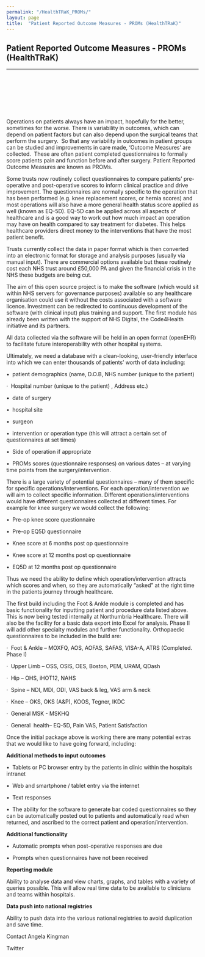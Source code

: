 ```yaml
---
permalink: "/HealthTRaK_PROMs/"
layout: page
title:  "Patient Reported Outcome Measures - PROMs (HealthTRaK)"
---
```


<section class="bg-primary text-white" id="about" style="padding-bottom:50px">
      <div class="container text-center">
        <h2 class="mb-4">Patient Reported Outcome Measures - PROMs (HealthTRaK)</h2>
       </div>
       <hr class="light my-4">
</section>

<section id="PROMs" style="padding-top:50px">
      <div class="container">
        <div class="row">
          <div class="col-lg-12">
<p>Operations on patients always have an impact, hopefully for the better, sometimes for the worse. There is variability in outcomes, which can depend on patient factors but can also depend upon the surgical teams that perform the surgery. &nbsp;So that any variability in outcomes in patient groups can be studied and improvements in care made, ‘Outcome Measures’ are collected.&nbsp; These are often patient completed questionnaires to formally score patients pain and function before and after surgery. Patient Reported Outcome Measures are known as PROMs.</span><br>
</p>

<p>Some trusts now routinely collect questionnaires to compare patients’ pre-operative and post-operative scores to inform clinical practice and drive improvement. The questionnaires are normally specific to the operation that has been performed (e.g. knee replacement scores, or hernia scores) and most operations will also have a more general health status score applied as well (known as EQ-5D). EQ-5D can be applied across all aspects of healthcare and is a good way to work out how much impact an operation may have on health compared to say treatment for diabetes. This helps healthcare providers direct money to the interventions that have the most patient benefit.</p>

<p>Trusts currently collect the data in paper format which is then converted into an electronic format for storage and analysis purposes (usually via manual input). There are commercial options available but these routinely cost each NHS trust around £50,000 PA and given the financial crisis in the NHS these budgets are being cut.</p>

<p>The aim of this open source project is to make the software (which would sit within NHS servers for governance purposes) available so any healthcare organisation could use it without the costs associated with a software licence. Investment can be redirected to continuous development of the software (with clinical input) plus training and support. The first module has already been written with the support of NHS Digital, the Code4Health initiative and its partners.</p>

<p>All data collected via the software will be held in an open format (openEHR) to facilitate future interoperability with other hospital systems.</p>

<p>Ultimately, we need a database with a clean-looking, user-friendly interface into which we can enter thousands of patients’ worth of data including:</p>

<p>•&nbsp; patient demographics (name, D.O.B, NHS number (unique to the patient)</p>

<p>·<span>&nbsp; </span>Hospital number (unique to the patient) , Address etc.)</p>

<p>•&nbsp; date of surgery</p>

<p>•&nbsp; hospital site</p>

<p>•&nbsp; surgeon</p>

<p>•&nbsp; intervention or operation type (this will attract a certain set of questionnaires at set times)</p>

<p>•&nbsp; Side of operation if appropriate</p>

<p>•&nbsp; PROMs scores (questionnaire responses) on various dates – at varying time points from the surgery/intervention. </p>

<p>There is a large variety of potential questionnaires – many of them specific for specific operations/interventions. For each operation/intervention we will aim to collect specific information. Different operations/interventions would have different questionnaires collected at different times. For example for knee surgery we would collect the following:</p>

<p>•&nbsp; Pre-op knee score questionnaire</p>

<p>•&nbsp; Pre-op EQ5D questionnaire</p>

<p>•&nbsp; Knee score at 6 months post op questionnaire</p>

<p>•&nbsp; Knee score at 12 months post op questionnaire</p>

<p>•&nbsp; EQ5D at 12 months post op questionnaire</p>

<p>Thus we need the ability to define which operation/intervention attracts which scores and when, so they are automatically “asked” at the right time in the patients journey through healthcare.</p>

<p>The first build including the Foot &amp; Ankle module is completed and has basic functionality for inputting patient and procedure data listed above. This is now being tested internally at Northumbria Healthcare. There will also be the facility for a basic data export into Excel for analysis. Phase II will add other specialty modules and further functionality. Orthopaedic questionnaires to be included in the build are:</p>

<p>·<span>&nbsp; </span>Foot &amp; Ankle – MOXFQ, AOS, AOFAS, SAFAS, VISA-A, ATRS (Completed. Phase I)</p>

<p>·<span>&nbsp; </span>Upper Limb – OSS, OSIS, OES, Boston, PEM, URAM, QDash </p>

<p>·<span>&nbsp; </span>Hip – OHS, iHOT12, NAHS</p>

<p>·<span>&nbsp; </span>Spine – NDI, MDI, ODI, VAS back &amp; leg, VAS arm &amp; neck</p>

<p>·<span>&nbsp; </span>Knee – OKS, OKS (A&amp;P), KOOS, Tegner, IKDC</p>

<p>·<span>&nbsp; </span>General MSK - MSKHQ</p>

<p>·<span>&nbsp; </span>General &nbsp;health– EQ-5D, Pain VAS, Patient Satisfaction </p>

<p>Once the initial package above is working there are many potential extras that we would like to have going forward, including:</p>

<p><b>Additional methods to input outcomes</b></p>

<p>•&nbsp; Tablets or PC browser entry by the patients in clinic within the hospitals intranet</p>

<p>•&nbsp; Web and smartphone / tablet entry via the internet</p>

<p>•&nbsp; Text responses</p>

<p>•&nbsp; The ability for the software to generate bar coded questionnaires so they can be automatically posted out to patients and automatically read when returned, and ascribed to the correct patient and operation/intervention.</p>

<p><b>Additional functionality</b></p>

<p>•&nbsp; Automatic prompts when post-operative responses are due</p>

<p>•&nbsp; Prompts when questionnaires have not been received</p>

<p><b>Reporting module</b></p>

<p>Ability to analyse data and view charts, graphs, and tables with a variety of queries possible. This will allow real time data to be available to clinicians and teams within hospitals.</p>

<p><b>Data push into national registries</b></p>

<p>Ability to push data into the various national registries to avoid duplication and save time.</p>

<p>Contact Angela Kingman <Angela.Kingman@northumbria-healthcare.nhs.uk></p>
<p>Twitter <https://twitter.com/outcomes_proms></p>
<br>
</div>
	  </div>
	  </div>
    </section>
